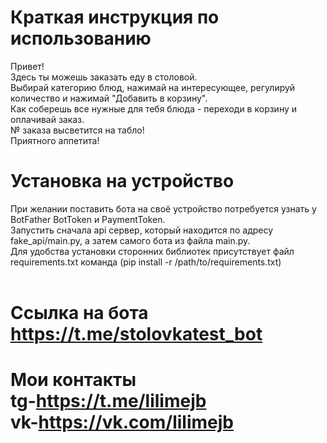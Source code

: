 # Краткая инструкция по использованию
Привет!<br/>
Здесь ты можешь заказать еду в столовой.<br/>
Выбирай категорию блюд, нажимай на интересующее, регулируй количество и нажимай "Добавить в корзину".<br/>
Как соберешь все нужные для тебя блюда - переходи в корзину и оплачивай заказ.<br/>
№ заказа высветится на табло!<br/>
Приятного аппетита!<br/>
# Установка на устройство
При желании поставить бота на своё устройство потребуется узнать у BotFather BotToken и PaymentToken.<br/>
Запустить сначала api сервер, который находится по адресу fake_api/main.py, а затем самого бота из файла main.py.<br/>
Для удобства установки сторонних библиотек присутствует файл requirements.txt команда (pip install -r /path/to/requirements.txt)
<br/>
<br/>
# Ссылка на бота https://t.me/stolovkatest_bot
# Мои контакты <br/>tg-https://t.me/lilimejb <br/>vk-https://vk.com/lilimejb
